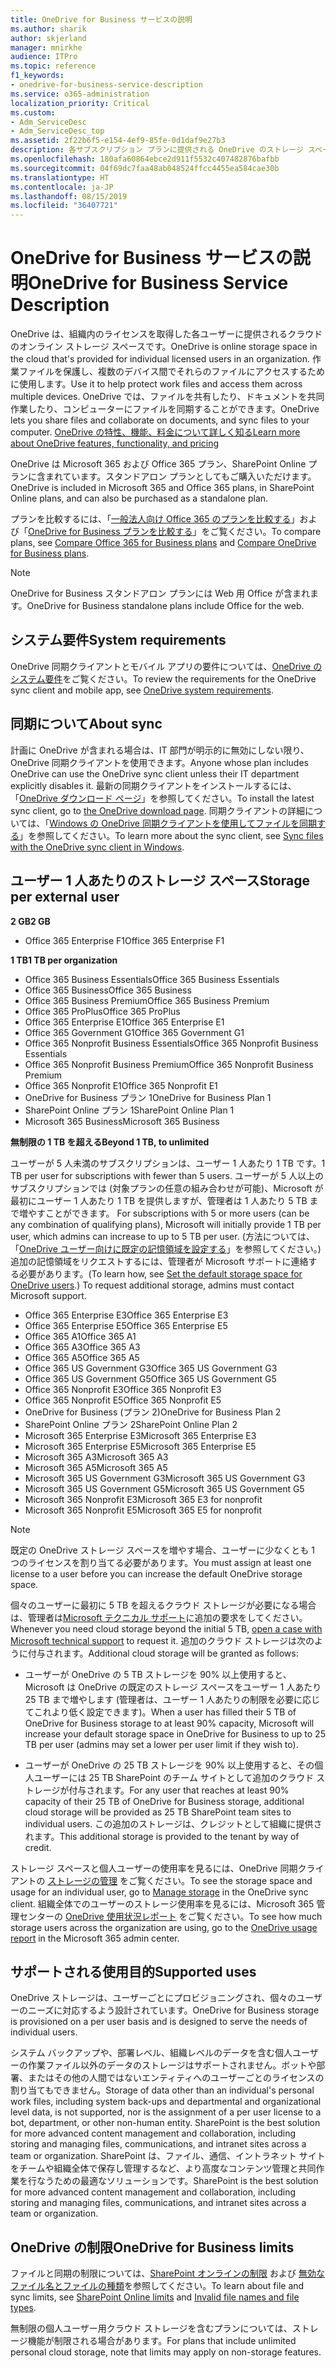 ```yaml
---
title: OneDrive for Business サービスの説明
ms.author: sharik
author: skjerland
manager: mnirkhe
audience: ITPro
ms.topic: reference
f1_keywords:
- onedrive-for-business-service-description
ms.service: o365-administration
localization_priority: Critical
ms.custom:
- Adm_ServiceDesc
- Adm_ServiceDesc_top
ms.assetid: 2f22b6f5-e154-4ef9-85fe-0d1daf9e27b3
description: 各サブスクリプション プランに提供される OneDrive のストレージ スペースについて詳しく知る。
ms.openlocfilehash: 180afa60864ebce2d911f5532c407482876bafbb
ms.sourcegitcommit: 04f69dc7faa48ab048524ffcc4455ea584cae30b
ms.translationtype: HT
ms.contentlocale: ja-JP
ms.lasthandoff: 08/15/2019
ms.locfileid: "36407721"
---
```

# <a name="onedrive-for-business-service-description"></a><span data-ttu-id="b3eef-103">OneDrive for Business サービスの説明</span><span class="sxs-lookup"><span data-stu-id="b3eef-103">OneDrive for Business Service Description</span></span>

<span data-ttu-id="b3eef-104">OneDrive は、組織内のライセンスを取得した各ユーザーに提供されるクラウドのオンライン ストレージ スペースです。</span><span class="sxs-lookup"><span data-stu-id="b3eef-104">OneDrive is online storage space in the cloud that's provided for individual licensed users in an organization.</span></span> <span data-ttu-id="b3eef-105">作業ファイルを保護し、複数のデバイス間でそれらのファイルにアクセスするために使用します。</span><span class="sxs-lookup"><span data-stu-id="b3eef-105">Use it to help protect work files and access them across multiple devices.</span></span> <span data-ttu-id="b3eef-106">OneDrive では、ファイルを共有したり、ドキュメントを共同作業したり、コンピューターにファイルを同期することができます。</span><span class="sxs-lookup"><span data-stu-id="b3eef-106">OneDrive lets you share files and collaborate on documents, and sync files to your computer.</span></span> [<span data-ttu-id="b3eef-107">OneDrive の特性、機能、料金について詳しく知る</span><span class="sxs-lookup"><span data-stu-id="b3eef-107">Learn more about OneDrive features, functionality, and pricing</span></span>](https://go.microsoft.com/fwlink/?linkid=850345) 
  
<span data-ttu-id="b3eef-108">OneDrive は Microsoft 365 および Office 365 プラン、SharePoint Online プランに含まれています。スタンドアロン プランとしてもご購入いただけます。</span><span class="sxs-lookup"><span data-stu-id="b3eef-108">OneDrive is included in Microsoft 365 and Office 365 plans, in SharePoint Online plans, and can also be purchased as a standalone plan.</span></span> 
    
<span data-ttu-id="b3eef-109">プランを比較するには、「[一般法人向け Office 365 のプランを比較する](https://go.microsoft.com/fwlink/?linkid=799177)」および「[OneDrive for Business プランを比較する](https://products.office.com/ja-JP/onedrive-for-business/compare-onedrive-for-business-plans)」をご覧ください。</span><span class="sxs-lookup"><span data-stu-id="b3eef-109">To compare plans, see [Compare Office 365 for Business plans](https://go.microsoft.com/fwlink/?linkid=799177) and [Compare OneDrive for Business plans](https://products.office.com/en-us/onedrive-for-business/compare-onedrive-for-business-plans).</span></span> 
  
> [!NOTE]
> <span data-ttu-id="b3eef-110">OneDrive for Business スタンドアロン プランには Web 用 Office が含まれます。</span><span class="sxs-lookup"><span data-stu-id="b3eef-110">OneDrive for Business standalone plans include Office for the web.</span></span> 
  
## <a name="system-requirements"></a><span data-ttu-id="b3eef-111">システム要件</span><span class="sxs-lookup"><span data-stu-id="b3eef-111">System requirements</span></span>

<span data-ttu-id="b3eef-112">OneDrive 同期クライアントとモバイル アプリの要件については、[OneDrive のシステム要件](https://go.microsoft.com/fwlink/?linkid=837584)をご覧ください。</span><span class="sxs-lookup"><span data-stu-id="b3eef-112">To review the requirements for the OneDrive sync client and mobile app, see [OneDrive system requirements](https://go.microsoft.com/fwlink/?linkid=837584).</span></span>
  
## <a name="about-sync"></a><span data-ttu-id="b3eef-113">同期について</span><span class="sxs-lookup"><span data-stu-id="b3eef-113">About sync</span></span>

<span data-ttu-id="b3eef-114">計画に OneDrive が含まれる場合は、IT 部門が明示的に無効にしない限り、OneDrive 同期クライアントを使用できます。</span><span class="sxs-lookup"><span data-stu-id="b3eef-114">Anyone whose plan includes OneDrive can use the OneDrive sync client unless their IT department explicitly disables it.</span></span> <span data-ttu-id="b3eef-115">最新の同期クライアントをインストールするには、「[OneDrive ダウンロード ページ](https://onedrive.live.com/about/download/)」を参照してください。</span><span class="sxs-lookup"><span data-stu-id="b3eef-115">To install the latest sync client, go to [the OneDrive download page](https://onedrive.live.com/about/download/).</span></span> <span data-ttu-id="b3eef-116">同期クライアントの詳細については、「[Windows の OneDrive 同期クライアントを使用してファイルを同期する](https://support.office.com/article/sync-files-with-the-onedrive-sync-client-in-windows-615391c4-2bd3-4aae-a42a-858262e42a49)」を参照してください。</span><span class="sxs-lookup"><span data-stu-id="b3eef-116">To learn more about the sync client, see [Sync files with the OneDrive sync client in Windows](https://support.office.com/article/sync-files-with-the-onedrive-sync-client-in-windows-615391c4-2bd3-4aae-a42a-858262e42a49).</span></span>
  
## <a name="storage-space-per-user"></a><span data-ttu-id="b3eef-117">ユーザー 1 人あたりのストレージ スペース</span><span class="sxs-lookup"><span data-stu-id="b3eef-117">Storage per external user</span></span>

<span data-ttu-id="b3eef-118">**2 GB**</span><span class="sxs-lookup"><span data-stu-id="b3eef-118">**2 GB**</span></span>

- <span data-ttu-id="b3eef-119">Office 365 Enterprise F1</span><span class="sxs-lookup"><span data-stu-id="b3eef-119">Office 365 Enterprise F1</span></span>

<span data-ttu-id="b3eef-120">**1 TB**</span><span class="sxs-lookup"><span data-stu-id="b3eef-120">**1 TB per organization**</span></span>

- <span data-ttu-id="b3eef-121">Office 365 Business Essentials</span><span class="sxs-lookup"><span data-stu-id="b3eef-121">Office 365 Business Essentials</span></span>
- <span data-ttu-id="b3eef-122">Office 365 Business</span><span class="sxs-lookup"><span data-stu-id="b3eef-122">Office 365 Business</span></span>
- <span data-ttu-id="b3eef-123">Office 365 Business Premium</span><span class="sxs-lookup"><span data-stu-id="b3eef-123">Office 365 Business Premium</span></span>
- <span data-ttu-id="b3eef-124">Office 365 ProPlus</span><span class="sxs-lookup"><span data-stu-id="b3eef-124">Office 365 ProPlus</span></span>
- <span data-ttu-id="b3eef-125">Office 365 Enterprise E1</span><span class="sxs-lookup"><span data-stu-id="b3eef-125">Office 365 Enterprise E1</span></span>
- <span data-ttu-id="b3eef-126">Office 365 Government G1</span><span class="sxs-lookup"><span data-stu-id="b3eef-126">Office 365 Government G1</span></span>
- <span data-ttu-id="b3eef-127">Office 365 Nonprofit Business Essentials</span><span class="sxs-lookup"><span data-stu-id="b3eef-127">Office 365 Nonprofit Business Essentials</span></span>
- <span data-ttu-id="b3eef-128">Office 365 Nonprofit Business Premium</span><span class="sxs-lookup"><span data-stu-id="b3eef-128">Office 365 Nonprofit Business Premium</span></span>
- <span data-ttu-id="b3eef-129">Office 365 Nonprofit E1</span><span class="sxs-lookup"><span data-stu-id="b3eef-129">Office 365 Nonprofit E1</span></span>
- <span data-ttu-id="b3eef-130">OneDrive for Business プラン 1</span><span class="sxs-lookup"><span data-stu-id="b3eef-130">OneDrive for Business Plan 1</span></span>
- <span data-ttu-id="b3eef-131">SharePoint Online プラン 1</span><span class="sxs-lookup"><span data-stu-id="b3eef-131">SharePoint Online Plan 1</span></span>
- <span data-ttu-id="b3eef-132">Microsoft 365 Business</span><span class="sxs-lookup"><span data-stu-id="b3eef-132">Microsoft 365 Business</span></span>

<span data-ttu-id="b3eef-133">**無制限の 1 TB を超える**</span><span class="sxs-lookup"><span data-stu-id="b3eef-133">**Beyond 1 TB, to unlimited**</span></span>
 
<span data-ttu-id="b3eef-134">ユーザーが 5 人未満のサブスクリプションは、ユーザー 1 人あたり 1 TB です。</span><span class="sxs-lookup"><span data-stu-id="b3eef-134">1 TB per user for subscriptions with fewer than 5 users.</span></span> <span data-ttu-id="b3eef-135">ユーザーが 5 人以上のサブスクリプションでは (対象プランの任意の組み合わせが可能)、Microsoft が最初にユーザー 1 人あたり 1 TB を提供しますが、管理者は 1 人あたり 5 TB まで増やすことができます。 </span><span class="sxs-lookup"><span data-stu-id="b3eef-135">For subscriptions with 5 or more users (can be any combination of qualifying plans), Microsoft will initially provide 1 TB per user, which admins can increase to up to 5 TB per user.</span></span> <span data-ttu-id="b3eef-136">(方法については、「[OneDrive ユーザー向けに既定の記憶領域を設定する](/onedrive/set-default-storage-space)」を参照してください。) 追加の記憶領域をリクエストするには、管理者が Microsoft サポートに連絡する必要があります。</span><span class="sxs-lookup"><span data-stu-id="b3eef-136">(To learn how, see [Set the default storage space for OneDrive users](/onedrive/set-default-storage-space).) To request additional storage, admins must contact Microsoft support.</span></span>

- <span data-ttu-id="b3eef-137">Office 365 Enterprise E3</span><span class="sxs-lookup"><span data-stu-id="b3eef-137">Office 365 Enterprise E3</span></span>
- <span data-ttu-id="b3eef-138">Office 365 Enterprise E5</span><span class="sxs-lookup"><span data-stu-id="b3eef-138">Office 365 Enterprise E5</span></span>
- <span data-ttu-id="b3eef-139">Office 365 A1</span><span class="sxs-lookup"><span data-stu-id="b3eef-139">Office 365 A1</span></span>
- <span data-ttu-id="b3eef-140">Office 365 A3</span><span class="sxs-lookup"><span data-stu-id="b3eef-140">Office 365 A3</span></span>
- <span data-ttu-id="b3eef-141">Office 365 A5</span><span class="sxs-lookup"><span data-stu-id="b3eef-141">Office 365 A5</span></span>
- <span data-ttu-id="b3eef-142">Office 365 US Government G3</span><span class="sxs-lookup"><span data-stu-id="b3eef-142">Office 365 US Government G3</span></span>
- <span data-ttu-id="b3eef-143">Office 365 US Government G5</span><span class="sxs-lookup"><span data-stu-id="b3eef-143">Office 365 US Government G5</span></span>
- <span data-ttu-id="b3eef-144">Office 365 Nonprofit E3</span><span class="sxs-lookup"><span data-stu-id="b3eef-144">Office 365 Nonprofit E3</span></span>
- <span data-ttu-id="b3eef-145">Office 365 Nonprofit E5</span><span class="sxs-lookup"><span data-stu-id="b3eef-145">Office 365 Nonprofit E5</span></span>
- <span data-ttu-id="b3eef-146">OneDrive for Business (プラン 2)</span><span class="sxs-lookup"><span data-stu-id="b3eef-146">OneDrive for Business Plan 2</span></span>
- <span data-ttu-id="b3eef-147">SharePoint Online プラン 2</span><span class="sxs-lookup"><span data-stu-id="b3eef-147">SharePoint Online Plan 2</span></span>
- <span data-ttu-id="b3eef-148">Microsoft 365 Enterprise E3</span><span class="sxs-lookup"><span data-stu-id="b3eef-148">Microsoft 365 Enterprise E3</span></span>
- <span data-ttu-id="b3eef-149">Microsoft 365 Enterprise E5</span><span class="sxs-lookup"><span data-stu-id="b3eef-149">Microsoft 365 Enterprise E5</span></span>
- <span data-ttu-id="b3eef-150">Microsoft 365 A3</span><span class="sxs-lookup"><span data-stu-id="b3eef-150">Microsoft 365 A3</span></span>
- <span data-ttu-id="b3eef-151">Microsoft 365 A5</span><span class="sxs-lookup"><span data-stu-id="b3eef-151">Microsoft 365 A5</span></span>
- <span data-ttu-id="b3eef-152">Microsoft 365 US Government G3</span><span class="sxs-lookup"><span data-stu-id="b3eef-152">Microsoft 365 US Government G3</span></span>
- <span data-ttu-id="b3eef-153">Microsoft 365 US Government G5</span><span class="sxs-lookup"><span data-stu-id="b3eef-153">Microsoft 365 US Government G5</span></span>
- <span data-ttu-id="b3eef-154">Microsoft 365 Nonprofit E3</span><span class="sxs-lookup"><span data-stu-id="b3eef-154">Microsoft 365 E3 for nonprofit</span></span>
- <span data-ttu-id="b3eef-155">Microsoft 365 Nonprofit E5</span><span class="sxs-lookup"><span data-stu-id="b3eef-155">Microsoft 365 E5 for nonprofit</span></span>

> [!NOTE]
> <span data-ttu-id="b3eef-156">既定の OneDrive ストレージ スペースを増やす場合、ユーザーに少なくとも 1 つのライセンスを割り当てる必要があります。</span><span class="sxs-lookup"><span data-stu-id="b3eef-156">You must assign at least one license to a user before you can increase the default OneDrive storage space.</span></span> 
  
<span data-ttu-id="b3eef-157">個々のユーザーに最初に 5 TB を超えるクラウド ストレージが必要になる場合は、管理者は[Microsoft テクニカル サポート](https://go.microsoft.com/fwlink/?linkid=869559)に追加の要求をしてください。</span><span class="sxs-lookup"><span data-stu-id="b3eef-157">Whenever you need cloud storage beyond the initial 5 TB, [open a case with Microsoft technical support](https://go.microsoft.com/fwlink/?linkid=869559) to request it.</span></span> <span data-ttu-id="b3eef-158">追加のクラウド ストレージは次のように付与されます。</span><span class="sxs-lookup"><span data-stu-id="b3eef-158">Additional cloud storage will be granted as follows:</span></span> 
  
- <span data-ttu-id="b3eef-159">ユーザーが OneDrive の 5 TB ストレージを 90% 以上使用すると、Microsoft は OneDrive の既定のストレージ スペースをユーザー 1 人あたり 25 TB まで増やします (管理者は、ユーザー 1 人あたりの制限を必要に応じてこれより低く設定できます)。</span><span class="sxs-lookup"><span data-stu-id="b3eef-159">When a user has filled their 5 TB of OneDrive for Business storage to at least 90% capacity, Microsoft will increase your default storage space in OneDrive for Business to up to 25 TB per user (admins may set a lower per user limit if they wish to).</span></span> 
    
- <span data-ttu-id="b3eef-160">ユーザーが OneDrive の 25 TB ストレージを 90% 以上使用すると、その個人ユーザーには 25 TB SharePoint のチーム サイトとして追加のクラウド ストレージが付与されます。</span><span class="sxs-lookup"><span data-stu-id="b3eef-160">For any user that reaches at least 90% capacity of their 25 TB of OneDrive for Business storage, additional cloud storage will be provided as 25 TB SharePoint team sites to individual users.</span></span> <span data-ttu-id="b3eef-161">この追加のストレージは、クレジットとして組織に提供されます。</span><span class="sxs-lookup"><span data-stu-id="b3eef-161">This additional storage is provided to the tenant by way of credit.</span></span>
    
<span data-ttu-id="b3eef-162">ストレージ スペースと個人ユーザーの使用率を見るには、OneDrive 同期クライアントの [ストレージの管理](https://support.office.com/article/31519161-059C-4764-B6F8-F5CD29F7FE68) をご覧ください。</span><span class="sxs-lookup"><span data-stu-id="b3eef-162">To see the storage space and usage for an individual user, go to [Manage storage](https://support.office.com/article/31519161-059C-4764-B6F8-F5CD29F7FE68) in the OneDrive sync client.</span></span> <span data-ttu-id="b3eef-163">組織全体でのユーザーのストレージ使用率を見るには、Microsoft 365 管理センターの [OneDrive 使用状況レポート](/office365/admin/activity-reports/onedrive-for-business-usage) をご覧ください。</span><span class="sxs-lookup"><span data-stu-id="b3eef-163">To see how much storage users across the organization are using, go to the [OneDrive usage report](/office365/admin/activity-reports/onedrive-for-business-usage) in the Microsoft 365 admin center.</span></span> 
   
## <a name="supported-uses"></a><span data-ttu-id="b3eef-164">サポートされる使用目的</span><span class="sxs-lookup"><span data-stu-id="b3eef-164">Supported uses</span></span>

<span data-ttu-id="b3eef-165">OneDrive ストレージは、ユーザーごとにプロビジョニングされ、個々のユーザーのニーズに対応するよう設計されています。</span><span class="sxs-lookup"><span data-stu-id="b3eef-165">OneDrive for Business storage is provisioned on a per user basis and is designed to serve the needs of individual users.</span></span>
  
<span data-ttu-id="b3eef-166">システム バックアップや、部署レベル、組織レベルのデータを含む個人ユーザーの作業ファイル以外のデータのストレージはサポートされません。ボットや部署、またはその他の人間ではないエンティティへのユーザーごとのライセンスの割り当てもできません。</span><span class="sxs-lookup"><span data-stu-id="b3eef-166">Storage of data other than an individual's personal work files, including system back-ups and departmental and organizational level data, is not supported, nor is the assignment of a per user license to a bot, department, or other non-human entity. SharePoint is the best solution for more advanced content management and collaboration, including storing and managing files, communications, and intranet sites across a team or organization.</span></span> <span data-ttu-id="b3eef-167">SharePoint は、ファイル、通信、イントラネット サイトをチームや組織全体で保存し管理するなど、より高度なコンテンツ管理と共同作業を行なうための最適なソリューションです。</span><span class="sxs-lookup"><span data-stu-id="b3eef-167">SharePoint is the best solution for more advanced content management and collaboration, including storing and managing files, communications, and intranet sites across a team or organization.</span></span>
  
## <a name="onedrive-limits"></a><span data-ttu-id="b3eef-168">OneDrive の制限</span><span class="sxs-lookup"><span data-stu-id="b3eef-168">OneDrive for Business limits</span></span>

<span data-ttu-id="b3eef-169">ファイルと同期の制限については、[SharePoint オンラインの制限](/office365/servicedescriptions/sharepoint-online-service-description/sharepoint-online-limits) および [無効なファイル名とファイルの種類](https://support.office.com/article/64883a5d-228e-48f5-b3d2-eb39e07630fa)を参照してください。</span><span class="sxs-lookup"><span data-stu-id="b3eef-169">To learn about file and sync limits, see [SharePoint Online limits](/office365/servicedescriptions/sharepoint-online-service-description/sharepoint-online-limits) and [Invalid file names and file types](https://support.office.com/article/64883a5d-228e-48f5-b3d2-eb39e07630fa).</span></span>
  
<span data-ttu-id="b3eef-170">無制限の個人ユーザー用クラウド ストレージを含むプランについては、ストレージ機能が制限される場合があります。</span><span class="sxs-lookup"><span data-stu-id="b3eef-170">For plans that include unlimited personal cloud storage, note that limits may apply on non-storage features.</span></span> 
  


